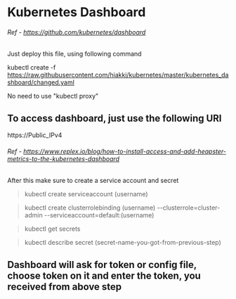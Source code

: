# Kubernetes Dashboard
###### Ref - https://github.com/kubernetes/dashboard

Just deploy this file, using following command

kubectl create -f https://raw.githubusercontent.com/hiakki/kubernetes/master/kubernetes_dashboard/changed.yaml

No need to use "kubectl proxy"

## To access dashboard, just use the following URI

https://Public_IPv4

###### Ref - https://www.replex.io/blog/how-to-install-access-and-add-heapster-metrics-to-the-kubernetes-dashboard

After this make sure to create a service account and secret

> kubectl create serviceaccount (username)

> kubectl create clusterrolebinding (username) --clusterrole=cluster-admin --serviceaccount=default:(username)

> kubectl get secrets

> kubectl describe secret (secret-name-you-got-from-previous-step)

## Dashboard will ask for token or config file, choose token on it and enter the token, you received from above step
